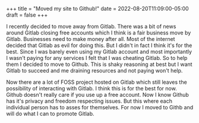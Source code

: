 +++
title = "Moved my site to Github!"
date = 2022-08-20T11:09:00-05:00
draft = false
+++

I recently decided to move away from Gitlab. There was a bit of news around Gitlab closing free accounts which I think is a fair business move by Gitlab. Businesses need to make money after all. Most of the internet decided that Gitlab as evil for doing this. But I didn't in fact I think it's for the best. Since I was barely even using my Gitlab account and most importantly I wasn't paying for any services I felt that I was cheating Gitlab. So to help them I decided to move to Github. This is shaky reasoning at best but I want Gitlab to succeed and me draining resources and not paying won't help.

Now there are a lot of FOSS project hosted on Gitlab which still leaves the possibility of interacting with Gitlab. I think this is for the best for now. Github doesn't really care if you use up a free account. Now I know Github has it's privacy and freedom respecting issues. But this where each individual person has to asses for themselves. For now I moved to Githb and will do what I can to promote Gitlab.

